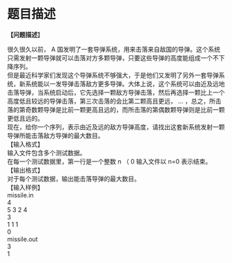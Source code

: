# 题目描述


<p>
	<b>【问题描述</b>】
</p>
<div>
	很久很久以前， A 国发明了一套导弹系统，用来击落来自敌国的导弹。这个系统只需发射一颗导弹就可以击落对方多颗导弹，只要这些导弹的高度能组成一个不下降序列。 <br/>
但是最近科学家们发现这个导弹系统不够强大，于是他们又发明了另外一套导弹系统，新系统能以一发导弹击落敌方更多导弹。大体上说，这个系统可以由近及远地击落导弹，当系统启动后，它先选择一颗敌方导弹击落，然后再选择一颗比上一个高度低且较远的导弹击落，第三次击落的会比第二颗高且更远， … ，总之，所击落的第奇数颗导弹是比前一颗更高且远的，而所击落的第偶数颗导弹则是比前一颗更低且远的。 <br/>
现在，给你一个序列，表示由近及远的敌方导弹高度，请找出这套新系统发射一颗导弹所能击落敌方导弹的最大数目。
</div>
<div>
	【输入格式】
</div>
<div>
	输入文件包含多个测试数据。 <br/>
在每一个测试数据里，第一行是一个整数 n （ 0<n ≤="" 1000="" ），表示敌方发射的导弹数目，接下来的一行包含="" n="" 个不超过="" 10^9="" 的整数，表示按距离由近及远排列的导弹的高度。="" <br=""> 输入文件以 n=0 表示结束。
</n></div>
<div>
	【输出格式】
</div>
<div>
	对于每个测试数据，输出能击落导弹的最大数目。
</div>
<div>
	【输入样例】
</div>
<div>
	missile.in
</div>
<div>
	4 <br/>
5 3 2 4 <br/>
3 <br/>
1 1 1 <br/>
0
</div>
<div>
	missile.out <br/>
3 <br/>
1
</div>
